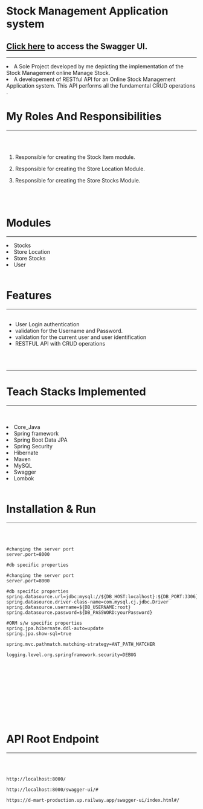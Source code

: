 # Stock Management Application system

## [Click here](https://d-mart-production.up.railway.app/swagger-ui/index.html) to access the Swagger UI.


<hr>
<li>A Sole Project developed by me depicting the implementation of the Stock Management online Manage Stock.
<li>A developement of RESTful API for an Online Stock Management Application system. This API performs all the fundamental CRUD operations .
<br>
 
 # My Roles And Responsibilities
  
<hr>
<br>
<br>

1) Responsible for creating the Stock Item module.

2) Responsible for creating the Store Location Module.

3) Responsible for creating the Store Stocks Module.


<br>
<br>


# Modules
<hr>
<li>Stocks 
<li>Store Location
<li>Store Stocks
<li>User

<br>
<br>

# Features
<hr>
<br>

- User Login authentication
- validation for the Username  and Password.
- validation for the current user and user identification
- RESTFUL API with CRUD operations

<br>
<br>


<hr>
  


# Teach Stacks Implemented
<hr>
<br>
<br>
<li>Core_Java
<li>Spring framework
<li>Spring Boot Data JPA
<li>Spring Security
<li>Hibernate
<li>Maven
<li>MySQL
<li>Swagger
<li>Lombok

  

<br>
<br>

# Installation & Run
<hr>
<br>
<br>

```
#changing the server port
server.port=8000

#db specific properties

#changing the server port
server.port=8000

#db specific properties
spring.datasource.url=jdbc:mysql://${DB_HOST:localhost}:${DB_PORT:3306}/${DB_NAME:stock}
spring.datasource.driver-class-name=com.mysql.cj.jdbc.Driver
spring.datasource.username=${DB_USERNAME:root}
spring.datasource.password=${DB_PASSWORD:yourPassword}

#ORM s/w specific properties
spring.jpa.hibernate.ddl-auto=update
spring.jpa.show-sql=true

spring.mvc.pathmatch.matching-strategy=ANT_PATH_MATCHER

logging.level.org.springframework.security=DEBUG









```

<br>
<br>

# API Root Endpoint
<hr>
<br>
<br>

```
http://localhost:8000/
```

```
http://localhost:8000/swagger-ui/#
```

```
https://d-mart-production.up.railway.app/swagger-ui/index.html#/
```










